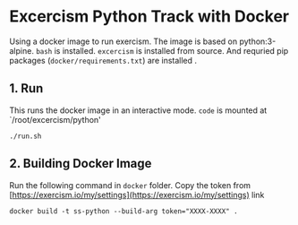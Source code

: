 # Excercism Python Track with Docker

Using a docker image to run exercism. The image is based on python:3-alpine. `bash` is installed. `excercism` is installed from source. And requried pip packages (`docker/requirements.txt`) are installed . 

## 1. Run

This runs the docker image in an interactive mode. `code` is mounted at `/root/excercism/python'

```
./run.sh
```

## 2. Building Docker Image

Run the following command in `docker` folder. Copy the token from [https://exercism.io/my/settings](https://exercism.io/my/settings) link

```
docker build -t ss-python --build-arg token="XXXX-XXXX" .
```
